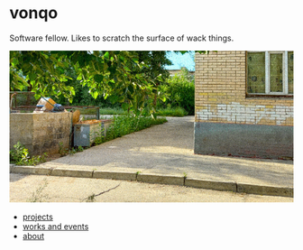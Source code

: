 # vonqo

Software fellow. Likes to scratch the surface of wack things.

![](assets/image/img1.jpg)

* [projects](?page=projects) 
* [works and events](?page=ev)  
* [about](?page=about) 

